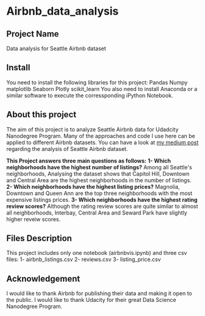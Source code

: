 # Airbnb_data_analysis
## Project Name
Data analysis for Seattle Airbnb dataset
## Install
You need to install the following libraries for this project:
Pandas
Numpy
matplotlib
Seaborn
Plotly
scikit_learn
You also need to install Anaconda or a similar software to execute the corressponding iPython Notebook. 

## About this project
The aim of this project is to analyze Seattle Airbnb data for Udadcity Nanodegree Program. 
Many of the approaches and code I use here can be applied to different Airbnb datasets. 
You can have a look at [my medium post](https://sana-alazwari.medium.com/airbnb-in-seattle-a-data-science-approach-1db5f3e9f360) regarding the analysis of Seattle Airbnb dataset.

**This Project answers three main questions as follows:**
**1- Which neighborhoods have the highest number of listings?**
Among all Seattle's neighborhoods, Analysing the dataset shows that Capitol Hill, Downtown and Central Area are the highest neighborhoods in the number of listings.
**2- Which neighborhoods have the highest listing prices?**
Magnolia, Downtown and Queen Ann are the top three neighborhoods with the most expensive listings prices.
**3- Which neighborhoods have the highest rating review scores?**
Although the rating review scores are quite similar to almost all neighborhoods, Interbay, Central Area and Seward Park have slightly higher reveiw scores. 

## Files Description
This project includes only one notebook (airbnbvis.ipynb) and three csv files:
1- airbnb_listings.csv
2- reviews.csv
3- listing_price.csv

## Acknowledgement
I would like to thank Airbnb for publishing their data and making it open to the public. I would like to thank Udacity for their great Data Science Nanodegree Program. 
